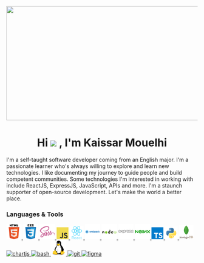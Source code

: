 <p align="center">
<img src="https://wallpaperaccess.com/full/3161870.jpg" data-canonical-src="https://wallpaperaccess.com/full/3161870.jpg" width="900" height="300" />
</p>

<h1 align="center">Hi <img src="https://raw.githubusercontent.com/MartinHeinz/MartinHeinz/master/wave.gif" width="30px">
, I'm Kaissar Mouelhi</h1>

<p align="left">I'm a self-taught software developer coming from an English major. I'm a passionate learner who's always willing to explore and learn new technologies. I like documenting my journey to guide people and build competent communities. Some technologies I'm interested in working with include ReactJS, ExpressJS, JavaScript, APIs and more. I'm a staunch supporter of open-source development. Let's make the world a better place.</p>

### Languages & Tools

<p>
 <a href="https://www.w3.org/html/" target="_blank" title="HTML5"> <img src="https://raw.githubusercontent.com/devicons/devicon/master/icons/html5/html5-original-wordmark.svg" alt="html5" width="40" height="40"/> </a>
<a href="https://www.w3schools.com/css/" target="_blank" title="CSS3"> <img src="https://raw.githubusercontent.com/devicons/devicon/master/icons/css3/css3-original-wordmark.svg" alt="css3" width="40" height="40"/> </a>
<a href="https://sass-lang.com" target="_blank" title="SASS"> <img src="https://raw.githubusercontent.com/devicons/devicon/master/icons/sass/sass-original.svg" alt="sass" width="40" height="40"/> </a>
<a href="https://developer.mozilla.org/en-US/docs/Web/JavaScript" target="_blank" title="JavaScript"> <img src="https://raw.githubusercontent.com/devicons/devicon/master/icons/javascript/javascript-original.svg" alt="javascript" width="32" height="32"/> </a>
<a href="https://reactjs.org/" target="_blank" title="ReactJS"> <img src="https://raw.githubusercontent.com/devicons/devicon/master/icons/react/react-original-wordmark.svg" alt="react" width="35" height="35"/> </a>
<a href="https://webpack.js.org" target="_blank" title="Webpack"> <img src="https://raw.githubusercontent.com/devicons/devicon/d00d0969292a6569d45b06d3f350f463a0107b0d/icons/webpack/webpack-original-wordmark.svg" alt="webpack" width="40" height="40"/> </a>
<a href="https://nodejs.org" target="_blank" title="NodeJS"> <img src="https://raw.githubusercontent.com/devicons/devicon/master/icons/nodejs/nodejs-original-wordmark.svg" alt="nodejs" width="40" height="40"/> </a>
<a href="https://expressjs.com" target="_blank" title="ExpressJS"> <img src="https://raw.githubusercontent.com/devicons/devicon/master/icons/express/express-original-wordmark.svg" alt="express" width="40" height="40"/> </a>
<a href="https://www.nginx.com" target="_blank" title="Nginx"> <img src="https://raw.githubusercontent.com/devicons/devicon/master/icons/nginx/nginx-original.svg" alt="nginx" width="40" height="40"/> </a>
<a href="https://www.typescriptlang.org/" target="_blank" title="TypeScript"> <img src="https://raw.githubusercontent.com/devicons/devicon/master/icons/typescript/typescript-original.svg" alt="typescript" width="32" height="32"/> </a>
<a href="https://www.python.org" target="_blank" title="Python"> <img src="https://raw.githubusercontent.com/devicons/devicon/master/icons/python/python-original.svg" alt="python" width="33" height="33"/> </a>
<a href="https://www.mongodb.com/" target="_blank" title="MongoDB"> <img src="https://raw.githubusercontent.com/devicons/devicon/master/icons/mongodb/mongodb-original-wordmark.svg" alt="mongodb" width="38" height="38"/> </a>
<a href="https://www.chartjs.org" target="_blank" title="ChartJS"> <img src="https://www.chartjs.org/media/logo-title.svg" alt="chartjs" width="40" height="40"/> </a>
<a href="https://www.gnu.org/software/bash/" target="_blank" title="Bash"> <img src="https://www.vectorlogo.zone/logos/gnu_bash/gnu_bash-icon.svg" alt="bash" width="40" height="40"/> </a>
 <a href="https://www.linux.org/" target="_blank" title="Linux"> <img src="https://raw.githubusercontent.com/devicons/devicon/master/icons/linux/linux-original.svg" alt="linux" width="40" height="40"/> </a>
<a href="https://git-scm.com/" target="_blank" title="Git"> <img src="https://www.vectorlogo.zone/logos/git-scm/git-scm-icon.svg" alt="git" width="40" height="40"/> </a>
<a href="https://www.figma.com/" target="_blank" title="Figma"> <img src="https://www.vectorlogo.zone/logos/figma/figma-icon.svg" alt="figma" width="40" height="40"/> </a>
</p>
